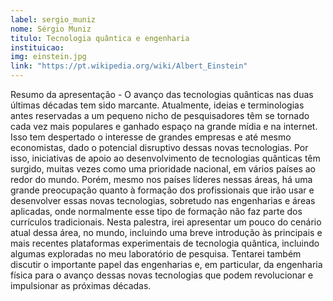 ```yaml
---
label: sergio_muniz
nome: Sérgio Muniz
titulo: Tecnologia quântica e engenharia
instituicao:
img: einstein.jpg
link: "https://pt.wikipedia.org/wiki/Albert_Einstein"
---
```


Resumo da apresentação - O avanço das tecnologias quânticas nas duas últimas décadas tem sido marcante. Atualmente, ideias e terminologias antes reservadas a um pequeno 
nicho de pesquisadores têm se tornado cada vez mais populares e ganhado espaço na grande mídia e na internet. Isso tem despertado o interesse de grandes empresas e até 
mesmo economistas, dado o potencial disruptivo dessas novas tecnologias. Por isso, iniciativas de apoio ao desenvolvimento de tecnologias quânticas têm surgido, muitas 
vezes como uma prioridade nacional, em vários países ao redor do mundo. Porém, mesmo nos países líderes nessas áreas, há uma grande preocupação quanto à formação dos 
profissionais que irão usar e desenvolver essas novas tecnologias, sobretudo nas engenharias e áreas aplicadas, onde normalmente esse tipo de formação não faz parte dos 
currículos tradicionais.
Nesta palestra, irei apresentar um pouco do cenário atual dessa área, no mundo, incluindo uma breve introdução às principais e mais recentes plataformas experimentais de 
tecnologia quântica, incluindo algumas exploradas no meu laboratório de pesquisa. Tentarei também discutir o importante papel das engenharias e, em particular, da engenharia 
física para o avanço dessas novas tecnologias que podem revolucionar e impulsionar as próximas décadas.
